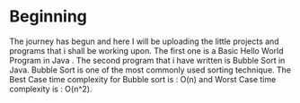 # Beginning
The journey has begun and here I will be uploading the little projects and programs that i shall be working upon.
The first one is a Basic Hello World Program in Java .
The second program that i have written is Bubble Sort in Java. Bubble Sort is one of the most commonly used sorting technique. 
The Best Case time complexity for Bubble sort is : O(n) and Worst Case time complexity is : O(n^2).
